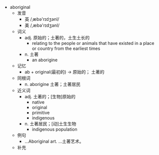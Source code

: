 - aboriginal
  - 发音
    - 英 /ˌæbə'rɪdʒənl/
    - 美 /,æbə'rɪdʒənl/
  - 词义
    - adj. 原始的；土著的，土生土长的
      - relating to the people or animals that have existed in a place or country from the earliest times
    - n. 土著
      - an aborigine
  - 记忆
    - ab + original(最初的) → 原始的； 土著的
  - 同根词
    - n. aborigine 土著；土著居民
  - 近义词
    - adj. 土著的；[生物]原始的
      - native
      - original
      - primitive
      - indigenous
    - n. 土著居民；[动]土生生物
      - indigenous population
  - 例句
    - ...Aboriginal art. …土著艺术。
  - 补充